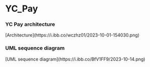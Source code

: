 # YC_Pay

<h3>YC Pay architecture</h3>
[Аrchitecture](https://i.ibb.co/wczhz01/2023-10-01-154030.png)

<h3>UML sequence diagram</h3>
[UML sequence diagram](https://i.ibb.co/BfV1FF9/2023-10-14.png)
